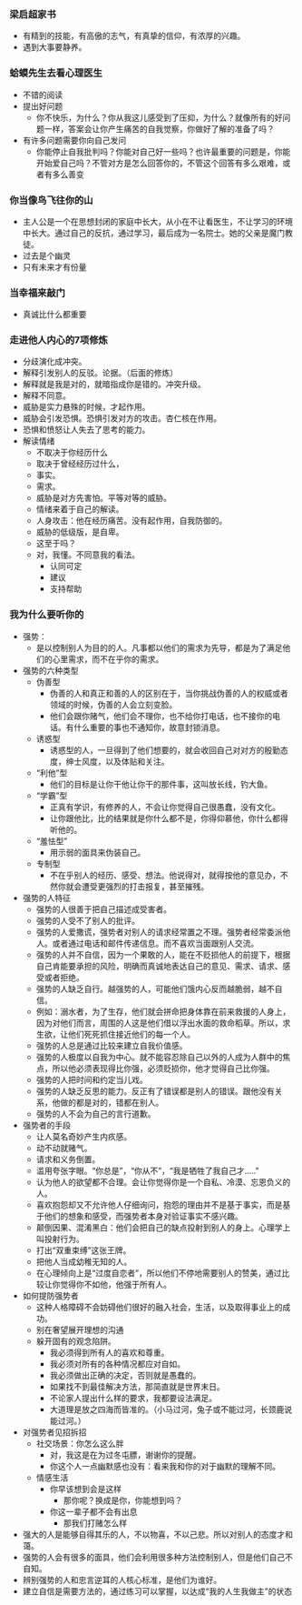 ### 梁启超家书
- 有精到的技能，有高傲的志气，有真挚的信仰，有浓厚的兴趣。
- 遇到大事要静养。

### 蛤蟆先生去看心理医生
- 不错的阅读
- 提出好问题
  - 你不快乐，为什么？你从我这儿感受到了压抑，为什么？就像所有的好问题一样，答案会让你产生痛苦的自我觉察，你做好了解的准备了吗？
- 有许多问题需要你向自己发问
  - 你能停止自我批判吗？你能对自己好一些吗？也许最重要的问题是，你能开始爱自己吗？不管对方是怎么回答你的，不管这个回答有多么艰难，或者有多么善变

### 你当像鸟飞往你的山
- 主人公是一个在思想封闭的家庭中长大，从小在不让看医生，不让学习的环境中长大。通过自己的反抗，通过学习，最后成为一名院士。她的父亲是魔门教徒。
- 过去是个幽灵
- 只有未来才有份量

### 当幸福来敲门
- 真诚比什么都重要



### 走进他人内心的7项修炼
- 分歧演化成冲突。
- 解释引发别人的反驳。论据。（后面的修炼）
- 解释就是我是对的，就暗指成你是错的。冲突升级。
- 解释不同意。
- 威胁是实力悬殊的时候，才起作用。 
- 威胁会引发恐惧。恐惧引发对方的攻击。杏仁核在作用。
- 恐惧和愤怒让人失去了思考的能力。 
- 解读情绪
  - 不取决于你经历什么
  - 取决于曾经经历过什么，
  - 事实。
  - 需求。 
  - 威胁是对方先害怕。平等对等的威胁。
  - 情绪来着于自己的解读。
  - 人身攻击：他在经历痛苦。没有起作用，自我防御的。
  - 威胁的低级版，是自卑。
  - 这至于吗？
  - 对，我懂。不同意我的看法。
    - 认同可定
    - 建议
    - 支持帮助


### 我为什么要听你的
- 强势：
  - 是以控制别人为目的的人。凡事都以他们的需求为先导，都是为了满足他们的心里需求，而不在乎你的需求。
- 强势的六种类型
  -  伪善型
     -  伪善的人和真正和善的人的区别在于，当你挑战伪善的人的权威或者领域的时候，伪善的人会立刻变脸。
     -  他们会跟你赌气，他们会不理你，也不给你打电话，也不接你的电话。有什么重要的事也不通知你，故意封锁消息。
  - 诱惑型
    - 诱惑型的人，一旦得到了他们想要的，就会收回自己对对方的殷勤态度，绅士风度，以及体贴和关注。
  -  “利他”型
     -  他们的目标是让你干他让你干的那件事，这叫放长线，钓大鱼。
  - “学霸”型
    - 正真有学识，有修养的人，不会让你觉得自己很愚蠢，没有文化。
    - 让你跟他比，比的结果就是你什么都不是，你得仰慕他，你什么都得听他的。
  - “羞怯型”
    - 用示弱的面具来伪装自己。
  - 专制型
    - 不在乎别人的经历、感受、想法。他说得对，就得按他的意见办，不然你就会遭受更强烈的打击报复，甚至摧残。
- 强势的人特征
  - 强势的人很善于把自己描述成受害者。
  - 强势的人受不了别人的批评。
  - 强势的人爱撒谎，强势者对别人的请求经常置之不理。强势者经常委派他人。或者通过电话和邮件传递信息。而不喜欢当面跟别人交流。
  - 强势的人并不自信，因为一个果敢的人，能在不贬损他人的前提下，根据自己肯能要承担的风险，明确而真诚地表达自己的意见、需求、请求、感受或者拒绝。
  - 强势的人缺乏自行。越强势的人，可能他们饿内心反而越脆弱，越不自信。
  - 例如：溺水者，为了生存，他们就会拼命把身体靠在前来救援的人身上，因为对他们而言，周围的人这是他们借以浮出水面的救命稻草。所以，求生欲，让他们死死抓住接近他们的每一个人。
  - 强势的人总是通过比较来建立自我价值感。
  - 强势的人极度以自我为中心。就不能容忍除自己以外的人成为人群中的焦点，所以他必须表现得比你强，必须贬损你，他才觉得自己比你强。
  - 强势的人把时间和约定当儿戏。
  - 强势的人缺乏反思的能力。反正有了错误都是别人的错误。跟他没有关系，他做的都是对的，错都在别人。
  - 强势的人不会为自己的言行道歉。
- 强势者的手段
  - 让人莫名奇妙产生内疚感。
  - 动不动就赌气。
  - 请求和义务倒置。
  - 滥用夸张字眼。“你总是”，“你从不”，“我是牺牲了我自己才.....”
  - 认为他人的欲望都不合理。会让你觉得你是一个自私、冷漠、忘恩负义的人。
  - 喜欢抱怨却又不允许他人仔细询问，抱怨的理由并不是基于事实，而是基于他们的想象和感受，而强势者本身对验证事实不感兴趣。
  - 颠倒因果、混淆黑白：他们会把自己的缺点投射到别人的身上。心理学上叫投射行为。
  - 打出“双重束缚”这张王牌。
  - 把他人当成幼稚无知的人。
  - 在心理倾向上是“过度自恋者”，所以他们不停地需要别人的赞美，通过比较让你觉得你不如他，他强于所有人。
- 如何提防强势者
  - 这种人格障碍不会妨碍他们很好的融入社会，生活，以及取得事业上的成功。
  - 别在奢望展开理想的沟通
  - 躲开固有的观念陷阱。
    - 我必须得到所有人的喜欢和尊重。
    - 我必须对所有的各种情况都应对自如。
    - 我必须做出正确的决定，否则就是愚蠢的。
    - 如果找不到最佳解决方法，那简直就是世界末日。
    - 不论家人提出什么样的要求，我都要设法满足。
    - 大道理是放之四海而皆准的。（小马过河，兔子或不能过河，长颈鹿说能过河。）
- 对强势者见招拆招
  - 社交场景：你怎么这么胖
    - 对，我这是在为过冬屯膘，谢谢你的提醒。
    - 你这个人一点幽默感也没有：看来我和你的对于幽默的理解不同。
  - 情感生活
    - 你早该想到会是这样
      - 那你呢？换成是你，你能想到吗？
    - 你这一辈子都不会有出息
      - 那我们打赌怎么样
- 强大的人是能够自得其乐的人，不以物喜，不以己悲。所以对别人的态度才和蔼。
- 强势的人会有很多的面具，他们会利用很多种方法控制别人，但是他们自己不自知。
- 辨别强势的人和忠言逆耳的人核心标准，是他们为谁好。
- 建立自信是需要方法的，通过练习可以掌握，以达成“我的人生我做主”的状态